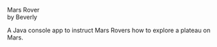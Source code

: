 Mars Rover  
by Beverly  

A Java console app to instruct Mars Rovers how to explore a plateau on Mars.